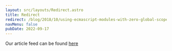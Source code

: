 ```yaml
---
layout: src/layouts/Redirect.astro
title: Redirect
redirect: /blog/2018/10/using-ecmascript-modules-with-zero-global-scope/
navMenu: false
pubDate: 2022-09-17
---
```

<div>
Our article feed can be found <a href="/blog/2018/10/using-ecmascript-modules-with-zero-global-scope/">here</a>
</div>
